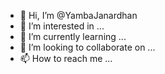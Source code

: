 - 👋 Hi, I’m @YambaJanardhan
- 👀 I’m interested in ...
- 🌱 I’m currently learning ...
- 💞️ I’m looking to collaborate on ...
- 📫 How to reach me ...

<!---
YambaJanardhan/YambaJanardhan is a ✨ special ✨ repository because its `README.md` (this file) appears on your GitHub profile.
You can click the Preview link to take a look at your changes.
--->
